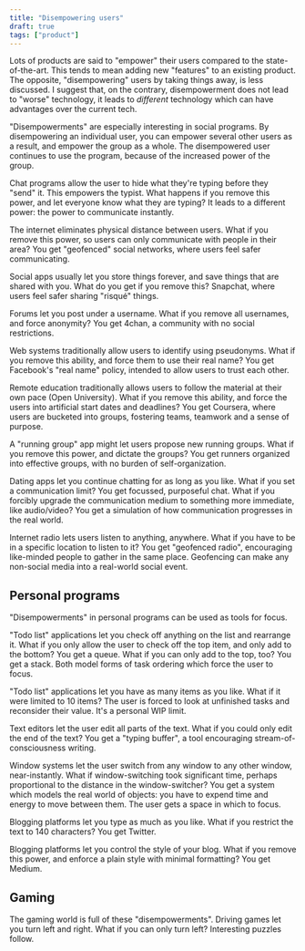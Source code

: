 ```yaml
---
title: "Disempowering users"
draft: true
tags: ["product"]
---
```


Lots of products are said to "empower" their users compared to the state-of-the-art.
This tends to mean adding new "features" to an existing product.
The opposite, "disempowering" users by taking things away, is less discussed.
I suggest that, on the contrary, disempowerment does not lead to "worse" technology,
it leads to _different_ technology which can have advantages over the current tech.

"Disempowerments" are especially interesting in social programs.
By disempowering an individual user,
you can empower several other users as a result,
and empower the group as a whole.
The disempowered user continues to use the program,
because of the increased power of the group.

Chat programs allow the user to hide what they're typing before they "send" it.
This empowers the typist.
What happens if you remove this power,
and let everyone know what they are typing?
It leads to a different power:
the power to communicate instantly.

The internet eliminates physical distance between users.
What if you remove this power,
so users can only communicate with people in their area?
You get "geofenced" social networks, where users feel safer communicating.

Social apps usually let you store things forever,
and save things that are shared with you.
What do you get if you remove this?
Snapchat, where users feel safer sharing "risqué" things.

Forums let you post under a username.
What if you remove all usernames, and force anonymity?
You get 4chan, a community with no social restrictions.

Web systems traditionally allow users to identify using pseudonyms. 
What if you remove this ability,
and force them to use their real name?
You get Facebook's "real name" policy,
intended to allow users to trust each other.

Remote education traditionally allows users to follow the material at their own pace (Open University).
What if you remove this ability,
and force the users into artificial start dates and deadlines?
You get Coursera, where users are bucketed into groups,
fostering teams, teamwork and a sense of purpose.

A "running group" app might let users propose new running groups.
What if you remove this power, and dictate the groups?
You get runners organized into effective groups,
with no burden of self-organization.

Dating apps let you continue chatting for as long as you like.
What if you set a communication limit?
You get focussed, purposeful chat.
What if you forcibly upgrade the communication medium to something more immediate, like audio/video?
You get a simulation of how communication progresses in the real world.

Internet radio lets users listen to anything, anywhere.
What if you have to be in a specific location to listen to it?
You get "geofenced radio", encouraging like-minded people to gather in the same place.
Geofencing can make any non-social media into a real-world social event.

## Personal programs

"Disempowerments" in personal programs can be used as tools for focus.

"Todo list" applications let you check off anything on the list and rearrange it. 
What if you only allow the user to check off the top item, and only add to the bottom?
You get a queue.
What if you can only add to the top, too?
You get a stack.
Both model forms of task ordering which force the user to focus.

"Todo list" applications let you have as many items as you like.
What if it were limited to 10 items?
The user is forced to look at unfinished tasks and reconsider their value.
It's a personal WIP limit.

Text editors let the user edit all parts of the text.
What if you could only edit the end of the text?
You get a "typing buffer",
a tool encouraging stream-of-consciousness writing.

Window systems let the user switch from any window to any other window, near-instantly.
What if window-switching took significant time,
perhaps proportional to the distance in the window-switcher?
You get a system which models the real world of objects:
you have to expend time and energy to move between them.
The user gets a space in which to focus.

Blogging platforms let you type as much as you like.
What if you restrict the text to 140 characters?
You get Twitter.

Blogging platforms let you control the style of your blog.
What if you remove this power, and enforce a plain style with minimal formatting?
You get Medium.

## Gaming

The gaming world is full of these "disempowerments".
Driving games let you turn left and right.
What if you can only turn left?
Interesting puzzles follow.
